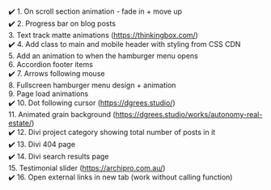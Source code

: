 ✔️ 1. On scroll section animation - fade in + move up  
✔️ 2. Progress bar on blog posts  
3. Text track matte animations (https://thinkingbox.com/)  
✔️ 4. Add class to main and mobile header with styling from CSS CDN  
5. Add an animation to when the hamburger menu opens  
6. Accordion footer items  
✔️ 7. Arrows following mouse  
8. Fullscreen hamburger menu design + animation  
9. Page load animations  
✔️ 10. Dot following cursor (https://dgrees.studio/)  
11. Animated grain background (https://dgrees.studio/works/autonomy-real-estate/)  
✔️ 12. Divi project category showing total number of posts in it  
✔️ 13. Divi 404 page  
✔️ 14. Divi search results page  
15. Testimonial slider (https://archipro.com.au/)  
✔️ 16. Open external links in new tab (work without calling function)  